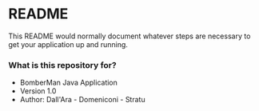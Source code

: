 # README #

This README would normally document whatever steps are necessary to get your application up and running.

### What is this repository for? ###

* BomberMan Java Application
* Version 1.0
* Author: Dall'Ara - Domeniconi - Stratu
